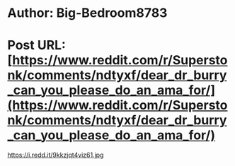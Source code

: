# Author: Big-Bedroom8783
# Post URL: [https://www.reddit.com/r/Superstonk/comments/ndtyxf/dear_dr_burry_can_you_please_do_an_ama_for/](https://www.reddit.com/r/Superstonk/comments/ndtyxf/dear_dr_burry_can_you_please_do_an_ama_for/)


https://i.redd.it/9kkzjqt4viz61.jpg
